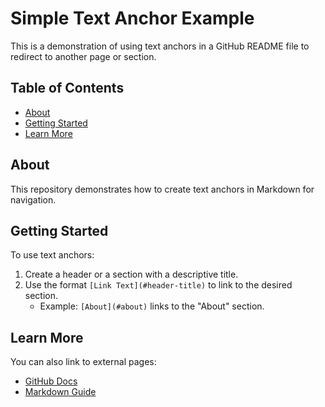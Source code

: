 # Simple Text Anchor Example

This is a demonstration of using text anchors in a GitHub README file to redirect to another page or section.

## Table of Contents

- [About](#about)
- [Getting Started](#getting-started)
- [Learn More](#learn-more)

## About

This repository demonstrates how to create text anchors in Markdown for navigation.

## Getting Started

To use text anchors:
1. Create a header or a section with a descriptive title.
2. Use the format `[Link Text](#header-title)` to link to the desired section.
   - Example: `[About](#about)` links to the "About" section.

## Learn More

You can also link to external pages:

- [GitHub Docs](https://docs.github.com/)
- [Markdown Guide](https://www.markdownguide.org/)
